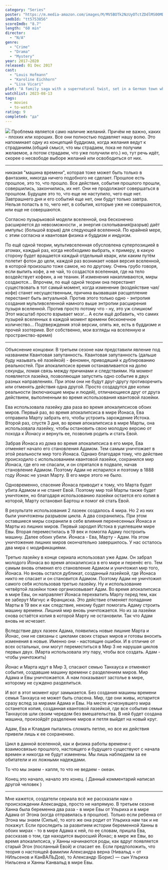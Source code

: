 ```yaml
---
category: "Series"
poster: "https://m.media-amazon.com/images/M/MV5BOTk2NzUyOTctZDdlMS00MDJlLTgzNTEtNzQzYjFhNjA0YjBjXkEyXkFqcGdeQXVyMjg1NDcxNDE@._V1_SX300.jpg"
imdbId: "tt5753856"
scoreImdb: "8.7"
length: "60 min"
director: 
  - "N/A"
genre: 
  - "Crime"
  - "Drama"
  - "Mystery"
year: 2017–2020
released: 01 Dec 2017
cast: 
  - "Louis Hofmann"
  - "Karoline Eichhorn"
  - "Lisa Vicari"
plot: "A family saga with a supernatural twist, set in a German town where the disappearance of two young children exposes the relationships among four families."
watchlist: 2023-08-13
tags: 
  - movies
  - to-watch
rating: 9
completed: "да"
---
```

![](https://m.media-amazon.com/images/M/MV5BOTk2NzUyOTctZDdlMS00MDJlLTgzNTEtNzQzYjFhNjA0YjBjXkEyXkFqcGdeQXVyMjg1NDcxNDE@._V1_SX300.jpg)
Проблема является само наличие желаний. Причём не важно, каких - плохих или хороших. Все они полностью подавляет нашу волю.
Это напоминает одну из концепций буддизма, когда желания ведут к страданиям.(общий смысл, что мы страдаем, пока не получим желаемое, а потом страдаем, что уже получили его.)
но, тут речь идёт, скорее о несвободе выборе желаний или освободиться от них.

---


никакая "машина времени", которая тоже может быть только в фантазиях, никогда ничего подобного не сделает. Прошлое есть прошлое, это то, что прошло. Все действия, события прошлого прошли, совершились, закончились, их нет. Они не продолжают совершаться в прошлом. Будущее это то, что еще не наступило, чего еще нет. Завтрашнего дня и его событий еще нет, они будут только завтра. Нельзя попасть в то, чего нет, в события, которые уже не совершаются, или еще не совершаются.

Согласно пузырьковой модели вселенной, она бесконечно расширяется до невозможности , и энергия схлопывания(разрыв) даёт импульс (большой взрыв) для следующей вселенной. По крайней мере, с этим согласна и квантовая физика и буддизм и индуизм.

По ещё одной теории, мультивселенная обусловлена суперпозицией в атомах, каждый раз, когда необходимо выбрать, к примеру, в какую сторону будет вращается каждый отдельный кварк, или каким путём полетит фотон до цели, каждой раз возникает новая версия вселенной, в которой произошло тоже самое, но по другому. Очень грубо говоря, если выпить кофе, а не чай, то создастся вселенная, где на тело воздействует кофеин, а не теанин. И изменения накапливаются, миры создаются... Впрочем, по ещё одной теории она перестанет существовать в тот самый момент, когда изменение (воздействие чая/кофе) станет несущественным, причина вызвавшая расщепление перестанет быть актуальной.
Против этого только одно - энтропия создания мультивселенной намного выше энтропии расширения пузыря вселенной. Против просто потому что - ну, это уж слишком! Этот масштаб просто взрывает мозг... А если ещё добавить, что самих пузырей вселенных в каждой момент времени бесконечное количество...
Подтверждения этой версии, опять же, есть в буддизме и прочей эзотерике. Вот собственно, мои взгляды на вселенную и пространство-время)

---

Объяснение концовки:
В третьем сезоне нам представили явление под названием Квантовая запутанность.
Квантовая запутанность (дальше буду называть её лазейкой) - феномен, приводяший к дублированию реальностей. При апокалипсисе время останавливается на долю секунды, ломая связь между причинами и следствиями. На момент появляется лазейка, позволяющая запустить одно событие в двух разных направлениях. При этом они не будут друг-другу противоречить или отменять действия одна другой.
Просто создадутся две копии реальности (включающие миры и людей), отличающиеся друг от друга действием, выполненным во время использования квантовой лазейки.

Ева использовала лазейку два раза во время апокалипсисов обоих миров. 
Первый раз, во время апокалипсиса в мире Йонаса, Ева отправила Марту забрать его, чтобы устроить зарождение Истока.
Второй раз, спустя 3 дня, во время апокалипсиса в мире Марты, она использовала лазейку, чтобы остановить свою молодую версию от похода к Йонасу и вернуть ее, позволив родить и стать Евой.

Забрав Йонаса из дома во время апокалипсиса в его мире, Ева отменяет начало его становления Адамом. Тем самым уничтожает в этой реальности мир того Йонаса. 
Однако благодаря тому, что действие происходило с использованием квантовой лазейки, сохранился мир Йонаса, где его не спасали, и он спрятался в подвале, начав становление Адамом. Поэтому Адам не испарился и поэтому в 1888 году Йонас не узнал Марту. В его мире этого не было.

Одновременно, спасение Йонаса приводит к тому, что Марта будет убита Адамом и не станет Евой. Поэтому мир той Марты также будет уничтожен, но благодаря использованию лазейки остается его копия в которой, Марту остановил Бартош и помог ей стать Евой.

В результате использования 2 лазеек создалось 4 мира. Но 2 из них были уничтожены разрывом цикла. А два сохранились.
При этом оставшиеся миры сохранили в себе влияния перенесенных Йонаса и Марты из лишних миров. Первый зародил Истока в уцелевшем мире Евы. Вторая переместилась  в 19 век и помогла Адаму построить машину.
Далее обоих убили. Йонаса - Ева, Марту - Адам. На этом уничтожение лишних миров окончательно завершилось. 
У нас осталось два мира с модификациями.

Третью лазейку в конце сериала использовал уже Адам. 
Он забрал молодого Йонаса во время апокалипсиса в его мире и перенёс его. 
Тем самым вновь отменил его становление Адамом и уничтожил мир того, Йонаса.
Но вновь остался дубликат, созданный лазейкой, где Йонаса никто не спасает и он становится Адамом. Поэтому Адам не уничтожил самого себя использовав третью лазейку.
Ну и использование четвёртой лазейки тоже организовывает Адам.
Во время апокалипсиса в мире Евы, он направляет Йонаса перехватить Марту перед тем, как ее заберут Магнус и Франциска. 
Это действие отменяет попадание Марты в 19 век и как следствие, некому будет помогать Адаму строить машину времени. Лишний мир вновь уничтожается. 
Но из за лазейки снова остаётся копия в которой Марту не остановили. Так что Адам вновь не исчезает.

Вследствие двух лазеек Адама, появились новые лишние Марта и Йонас, они не связаны с циклами своих старых миров и готовы вносить изменения в новые.
Именно они - настоящие ошибки. И в отличие от всех остальных, они могут переместиться в Мир 3 не нарушая циклов первых двух. 
(Марта использовала эту пару, чтобы все создать. Адам - чтобы уничтожить)

Йонас и Марта идут в Мир 3, спасают семью Танхауса и отменяют события, создавшие машину времени с разделением миров. Мир Адама и Евы уничтожается. А нам показывают застолье в мире, которому не суждено разделиться.

И вот в этот момент круг замыкается. Без создания машины времени семья Танхауса не может быть спасена. Мир, где они живы, испарится сразу вслед за мирами Адама и Евы. 
На месте исчезнувшего мира останется копия, созданная квантовой лазейкой, где все события семьи Танхаусов шли своим чередом без вмешательства. В ней будет создана машина, произойдёт разделение миров и петля выйдет на новый круг.

Адам, Ева и Клавдия пытались сломать петлю, но все их действия привели лишь к ее сохранению.

Цикл в данной вселенной, как и физика работы времени с взаимосвязью прошлого, настоящего и будущего существуют с начала времен и никогда не будут изменены.
Мы лишь наблюдаем за ее обитатели и их ложными надеждами.

То что мы знаем - капля, то что не ведаем - океан.

Конец это начало, начало это конец. ( Данный комментарий написал другой человек )

---

Мне кажется, создатели сериала всё же рассказали нам о происхождении Александра, просто не напрямую. В третьем сезоне Ханна была беременна два раза - в мире Евы от Ульриха и в мире Адама от Эгона (когда отправилась в прошлое). Только если ребенка от Эгона мы знаем (Силья), то кого же она родит от Ульриха нам так и не покажут. Если проследить за развитием истории беременной Ханны в обоих мирах - то в мире Адама к ней, по ее словам, пришла Ева, рассказав о том, где находится выросший Йонас; в мире же Евы, во время апокалипсиса, у Ханны начинаются роды, как вдруг появляется старый Эгон (посланный Евой) и спасает ее. Если предположить, что теория о настоящей фамилии Александра верна (Нивальд = от НИльсенов и КанВАЛЬДов), то Александр (Борис) — сын Ульриха Нильсена и Ханны Канвальд в мире Евы.